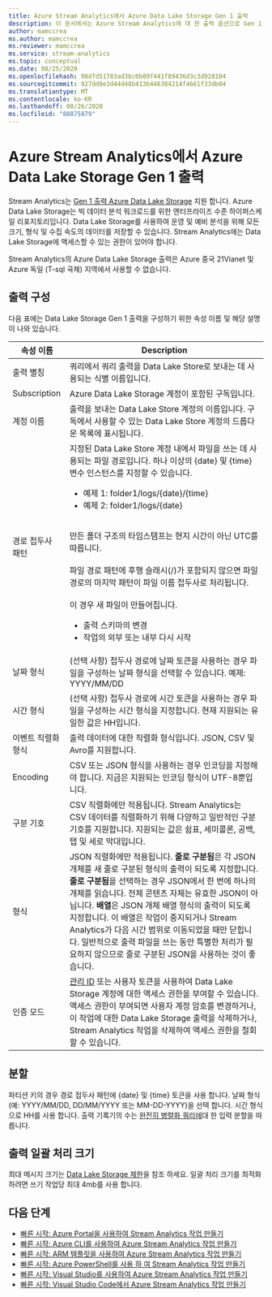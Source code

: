```yaml
---
title: Azure Stream Analytics에서 Azure Data Lake Storage Gen 1 출력
description: 이 문서에서는 Azure Stream Analytics에 대 한 출력 옵션으로 Gen 1 Azure Data Lake Storage 설명 합니다.
author: mamccrea
ms.author: mamccrea
ms.reviewer: mamccrea
ms.service: stream-analytics
ms.topic: conceptual
ms.date: 08/25/2020
ms.openlocfilehash: 98dfd51783ad3bc0b89f441f89436d3c3d928104
ms.sourcegitcommit: 927dd0e3d44d48b413b446384214f4661f33db04
ms.translationtype: MT
ms.contentlocale: ko-KR
ms.lasthandoff: 08/26/2020
ms.locfileid: "88875879"
---
```

# <a name="azure-data-lake-storage-gen-1-output-from-azure-stream-analytics"></a>Azure Stream Analytics에서 Azure Data Lake Storage Gen 1 출력

Stream Analytics는 [Gen 1 출력 Azure Data Lake Storage](../data-lake-store/data-lake-store-overview.md) 지원 합니다. Azure Data Lake Storage는 빅 데이터 분석 워크로드를 위한 엔터프라이즈 수준 하이퍼스케일 리포지토리입니다. Data Lake Storage를 사용하여 운영 및 예비 분석을 위해 모든 크기, 형식 및 수집 속도의 데이터를 저장할 수 있습니다. Stream Analytics에는 Data Lake Storage에 액세스할 수 있는 권한이 있어야 합니다.

Stream Analytics의 Azure Data Lake Storage 출력은 Azure 중국 21Vianet 및 Azure 독일 (T-sql 국제) 지역에서 사용할 수 없습니다.

## <a name="output-configuration"></a>출력 구성

다음 표에는 Data Lake Storage Gen 1 출력을 구성하기 위한 속성 이름 및 해당 설명이 나와 있습니다.

| 속성 이름 | Description |
| --- | --- |
| 출력 별칭 | 쿼리에서 쿼리 출력을 Data Lake Store로 보내는 데 사용되는 식별 이름입니다. |
| Subscription | Azure Data Lake Storage 계정이 포함된 구독입니다. |
| 계정 이름 | 출력을 보내는 Data Lake Store 계정의 이름입니다. 구독에서 사용할 수 있는 Data Lake Store 계정의 드롭다운 목록에 표시됩니다. |
| 경로 접두사 패턴 | 지정된 Data Lake Store 계정 내에서 파일을 쓰는 데 사용되는 파일 경로입니다. 하나 이상의 {date} 및 {time} 변수 인스턴스를 지정할 수 있습니다.<br /><ul><li>예제 1: folder1/logs/{date}/{time}</li><li>예제 2: folder1/logs/{date}</li></ul><br />만든 폴더 구조의 타임스탬프는 현지 시간이 아닌 UTC를 따릅니다.<br /><br />파일 경로 패턴에 후행 슬래시(/)가 포함되지 않으면 파일 경로의 마지막 패턴이 파일 이름 접두사로 처리됩니다. <br /><br />이 경우 새 파일이 만들어집니다.<ul><li>출력 스키마의 변경</li><li>작업의 외부 또는 내부 다시 시작</li></ul> |
| 날짜 형식 | (선택 사항) 접두사 경로에 날짜 토큰을 사용하는 경우 파일을 구성하는 날짜 형식을 선택할 수 있습니다. 예제: YYYY/MM/DD |
|시간 형식 | (선택 사항) 접두사 경로에 시간 토큰을 사용하는 경우 파일을 구성하는 시간 형식을 지정합니다. 현재 지원되는 유일한 값은 HH입니다. |
| 이벤트 직렬화 형식 | 출력 데이터에 대한 직렬화 형식입니다. JSON, CSV 및 Avro를 지원합니다.|
| Encoding | CSV 또는 JSON 형식을 사용하는 경우 인코딩을 지정해야 합니다. 지금은 지원되는 인코딩 형식이 UTF-8뿐입니다.|
| 구분 기호 | CSV 직렬화에만 적용됩니다. Stream Analytics는 CSV 데이터를 직렬화하기 위해 다양하고 일반적인 구분 기호를 지원합니다. 지원되는 값은 쉼표, 세미콜론, 공백, 탭 및 세로 막대입니다.|
| 형식 | JSON 직렬화에만 적용됩니다. **줄로 구분됨**은 각 JSON 개체를 새 줄로 구분된 형식의 출력이 되도록 지정합니다. **줄로 구분됨**을 선택하는 경우 JSON에서 한 번에 하나의 개체를 읽습니다. 전체 콘텐츠 자체는 유효한 JSON이 아닙니다.  **배열**은 JSON 개체 배열 형식의 출력이 되도록 지정합니다. 이 배열은 작업이 중지되거나 Stream Analytics가 다음 시간 범위로 이동되었을 때만 닫힙니다. 일반적으로 출력 파일을 쓰는 동안 특별한 처리가 필요하지 않으므로 줄로 구분된 JSON을 사용하는 것이 좋습니다.|
| 인증 모드 | [관리 ID](stream-analytics-managed-identities-adls.md) 또는 사용자 토큰을 사용하여 Data Lake Storage 계정에 대한 액세스 권한을 부여할 수 있습니다. 액세스 권한이 부여되면 사용자 계정 암호를 변경하거나, 이 작업에 대한 Data Lake Storage 출력을 삭제하거나, Stream Analytics 작업을 삭제하여 액세스 권한을 철회할 수 있습니다. |

## <a name="partitioning"></a>분할

파티션 키의 경우 경로 접두사 패턴에 {date} 및 {time} 토큰을 사용 합니다. 날짜 형식 (예: YYYY/MM/DD, DD/MM/YYYY 또는 MM-DD-YYYY)을 선택 합니다. 시간 형식으로 HH를 사용 합니다. 출력 기록기의 수는 [완전히 병렬화 쿼리에](stream-analytics-scale-jobs.md)대 한 입력 분할을 따릅니다.

## <a name="output-batch-size"></a>출력 일괄 처리 크기

최대 메시지 크기는 [Data Lake Storage 제한](../azure-resource-manager/management/azure-subscription-service-limits.md#data-lake-store-limits)을 참조 하세요. 일괄 처리 크기를 최적화 하려면 쓰기 작업당 최대 4mb를 사용 합니다.

## <a name="next-steps"></a>다음 단계

* [빠른 시작: Azure Portal을 사용하여 Stream Analytics 작업 만들기](stream-analytics-quick-create-portal.md)
* [빠른 시작: Azure CLI를 사용하여 Azure Stream Analytics 작업 만들기](quick-create-azure-cli.md)
* [빠른 시작: ARM 템플릿을 사용하여 Azure Stream Analytics 작업 만들기](quick-create-azure-resource-manager.md)
* [빠른 시작: Azure PowerShell를 사용 하 여 Stream Analytics 작업 만들기](stream-analytics-quick-create-powershell.md)
* [빠른 시작: Visual Studio를 사용하여 Azure Stream Analytics 작업 만들기](stream-analytics-quick-create-vs.md)
* [빠른 시작: Visual Studio Code에서 Azure Stream Analytics 작업 만들기](quick-create-vs-code.md)